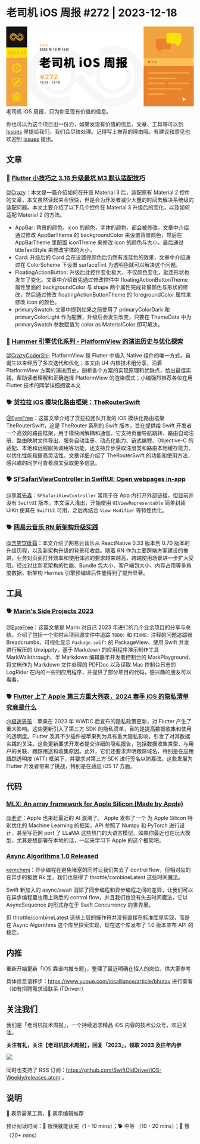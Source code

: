 # 老司机 iOS 周报 #272 | 2023-12-18

![ios-weekly](https://github.com/SwiftOldDriver/iOS-Weekly/blob/master/assets/weekly-header/272.jpg?raw=true)
老司机 iOS 周报，只为你呈现有价值的信息。

你也可以为这个项目出一份力，如果发现有价值的信息、文章、工具等可以到 [Issues](https://github.com/SwiftOldDriver/iOS-Weekly/issues) 里提给我们，我们会尽快处理。记得写上推荐的理由哦。有建议和意见也欢迎到 [Issues](https://github.com/SwiftOldDriver/iOS-Weekly/issues) 提出。

## 文章

### 🐎 [Flutter 小技巧之 3.16 升级最坑 M3 默认适配技巧](https://mp.weixin.qq.com/s/SIEYjZn0gKNMCGlPeg1rGw)

[@Crazy](https://github.com/jiyan135960)：本文是一篇介绍如何在升级 Material 3 后，适配原有 Material 2 控件的文章，本文虽然读起来会很快，但是会为开发者减少大量的时间去解决系统级的适配问题。本文主要介绍了以下几个控件在 Material 3 升级后的变化，以及如何适配 Material 2 的方法。

- AppBar: 背景的颜色，icon 的颜色，字体的颜色，都会被修改。文章中介绍通过修改 AppBarTheme 的 backgroundColor 来设置背景颜色，然后在  AppBarTheme 里配置 iconTheme 来修改 icon 的颜色与大小，最后通过 titleTextStyle 来修改字体的大小。
- Card: 升级后的 Card 会在设置完颜色后仍然有浅蓝色的效果，文章中介绍通过在 ColorScheme 下设置  surfaceTint 为透明色就可以解决这个问题。
- FloatingActionButton: 升级后此控件变化极大，不仅颜色变化，就连形状也发生了变化。文章中介绍首先通过修改控件中 floatingActionButtonTheme 属性里面的 backgroundColor 与 shape 两个属性完成背景颜色与形状的修改，然后通过修改 floatingActionButtonTheme 的 foregroundColor 属性来修改 icon 的颜色。
- primarySwatch: 文章中提到如果之前使用了 primaryColorDark 和  primaryColorLight 作为配置，升级后会发生改变，只要在 ThemeData 中为 primarySwatch 参数赋值为 color as MaterialColor 即可解决。

### 🐢 [Hummer 引擎优化系列 - PlatformView 的演进历史与优化探索](https://mp.weixin.qq.com/s/R3UUlgEPVR909NB_Jz6o-w)

[@CrazyCoderShi](https://github.com/CrazyCoderShi): PlatformView 是 Flutter 中插入 Native 组件的唯一方式，自诞生以来经历了多次迭代和优化；本文由 U4 内核技术组分享，沿着 PlatformView 方案的演进历史，剖析各个方案的实现原理和优缺点，给出最佳实践，帮助读者理解和正确选择 PlatformView 的渲染模式；小编强烈推荐各位在用 Flutter 技术的同学详细阅读本文

### 🐕 [货拉拉 iOS 模块化路由框架：TheRouterSwift](https://juejin.cn/post/7281889329584275471)

[@EyreFree](https://github.com/eyrefree)：这篇文章介绍了货拉拉团队开发的 iOS 模块化路由框架 TheRouterSwift，这是 TheRouter 系列的 Swift 版本，旨在提供给 Swift 开发者一个高效的路由框架，用于模块间解耦和通信。它支持页面导航跳转、路由自动注册、路由映射文件导出、服务自动注册、动态化能力、链式编程、Objective-C 的适配、本地和远程服务调用等功能，还支持异步获取注册类和路由本地缓存能力，以优化性能和提高灵活性。文章详细介绍了 TheRouterSwift 的功能和使用方法，感兴趣的同学可查看原文获取更多信息。

### 🐕 [SFSafariViewController in SwiftUI: Open webpages in-app](https://www.avanderlee.com/swiftui/sfsafariviewcontroller-open-webpages-in-app/)
[@享耳先森](https://github.com/iblacksun)：`SFSafariViewController` 常用于在 App 内打开外部链接，但目前并没有 `SwiftUI` 版本。本文深入浅出，开始使用 `UIViewRepresentable` 简单封装 UIKit 使其在 `SwiftUI` 可用，之后再结合 `View Modifier` 等特性优化。

### 🐕 [网易云音乐 RN 新架构升级实践](https://mp.weixin.qq.com/s/tAf0SnW2M7Sp0E72YLJP5w)

[@含笑饮砒霜](https://weibo.com/chinafishnews/)：本文介绍了网易云音乐从 ReactNative 0.33 版本到 0.70 版本的升级历程，以及新架构升级的背景和收益。随着 RN 作为主要跨端方案建设的推进，业务对页面打开效率和使用体验的要求越来越高，跨端使用场景进一步扩大受阻。经过对比新老架构的性能、Bundle 包大小、客户端包大小、内存占用等多角度数据，新架构 Hermes 引擎预编译后性能得到了提升显著。

## 工具

### 🐕 [Marin's Side Projects 2023](https://trycombine.com/posts/marin-side-projects-2023)

[@EyreFree](https://github.com/eyrefree)：这篇文章是 Marin 对自己 2023 年进行的几个业余项目的分享与总结。介绍了包括一个实时从项目源文件中追踪 `TODO:` 和 `FIXME:` 注释的问题追踪器 Breadcrumbs、可视化显示 `Package.swift` 的 PackageView、使用 Swift 并发进行解压的 Unxippity、基于 Markdown 的应用程序演示制作工具 MarkWalkthrough、半 Markdown 编辑器半开发者控制台的 MarkPlayground、将文档作为 Markdown 文件处理的 PDFDoc 以及读取 Mac 控制台日志的 LogRider 在内的一些列应用程序，并提供了部分项目的代码，感兴趣的朋友可以看看。

### 🐕 [Flutter 上了 Apple 第三方重大列表，2024 春季 iOS 的隐私清单究竟是什么](https://mp.weixin.qq.com/s/Z5rc2ud3hJ2k7hN7EItyPA)

[@极速男孩](https://github.com/ztlyyznf001)：苹果在 2023 年 WWDC 后宣布的隐私政策更新，对 Flutter 产生了重大影响。这些更新引入了第三方 SDK 的隐私清单，目的是提高数据收集和使用的透明度。Flutter 及其不少插件被苹果列为具有重大隐私影响，引发了对其数据实践的关注。这些更新要求开发者提交详细的隐私报告，包括数据收集类型、与用户的关联、跟踪用途和收集原因。此外，它们还要求声明跟踪域名，特别是在应用跟踪透明度 (ATT) 框架下，并要求对第三方 SDK 进行签名以防篡改。这些发展为 Flutter 开发者带来了挑战，特别是在适应 iOS 17 方面。

## 代码

### [MLX: An array framework for Apple Silicon (Made by Apple)](https://github.com/ml-explore/mlx)

[@老驴](https://weibo.com/u/6090610445)：Apple 也来赶最近的 AI 浪潮了。 Apple 发布了一个 为 Apple Silicon 特别优化的 Machine Learning 的框架，API 参照了 Numpy 和 PyTorch 进行设计，甚至写范例 port 了 LLaMA 这些热门的大语言模型。如果你最近也在玩大模型，尤其是想部署在本地的话，一起来学习下 Apple 的这个框架吧。

### [Async Algorithms 1.0 Released](https://github.com/apple/swift-async-algorithms)

[kemchenj](https://kemchenj.github.ion/)：异步编程在避免堵塞的同时让我们失去了 control flow，但相对应的在异步的极致 Rx 里，我们也获得了 throttle/combineLatest 这些时间魔法。

Swift 新加入的 async/await 消除了同步编程和异步编程之间的差异，让我们可以在异步编程里也用上熟悉的 control flow，并且我们也没有失去时间魔法，它以 AsyncSequence 的形式存在于 Swift Concurrency 的世界里。

但 throttle/combineLatest 这些上层的操作符并没有直接在标准库里实现，而是在 Async Algorithms 这个库里探索实现，现在这个库发布了 1.0 版本宣布 API 的稳定。

## 内推

重新开始更新「iOS 靠谱内推专题」，整理了最近明确在招人的岗位，供大家参考

具体信息请移步：https://www.yuque.com/iosalliance/article/bhutav 进行查看（如有招聘需求请联系 iTDriverr）

## 关注我们

我们是「老司机技术周报」，一个持续追求精品 iOS 内容的技术公众号，欢迎关注。

**关注有礼，关注【老司机技术周报】，回复「2023」，领取 2023 及往年内参**

![](https://github.com/SwiftOldDriver/iOS-Weekly/blob/master/assets/qrcode_for_wechat.jpg?raw=true)

同时也支持了 RSS 订阅：https://github.com/SwiftOldDriver/iOS-Weekly/releases.atom 。

## 说明

🚧 表示需某工具，🌟 表示编辑推荐

预计阅读时间：🐎 很快就能读完（1 - 10 mins）；🐕 中等 （10 - 20 mins）；🐢 慢（20+ mins）
